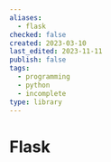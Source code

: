 ```yaml
---
aliases:
  - flask
checked: false
created: 2023-03-10
last_edited: 2023-11-11
publish: false
tags:
  - programming
  - python
  - incomplete
type: library
---
```

# Flask
